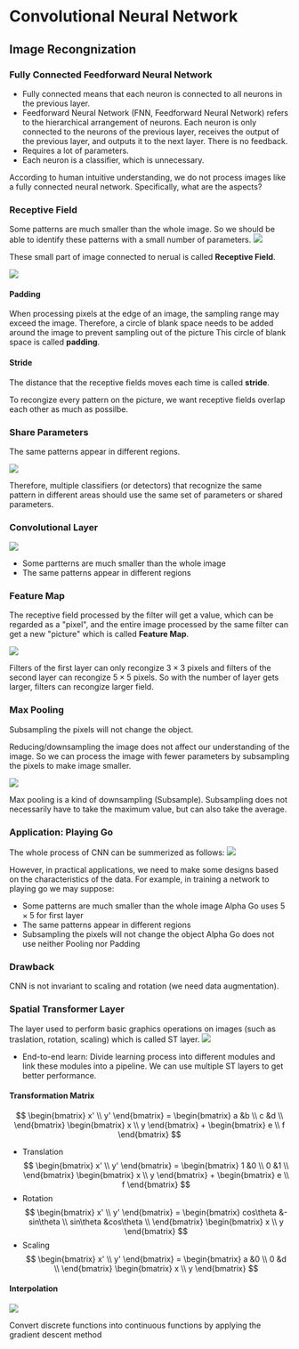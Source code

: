 # Convolutional Neural Network
## Image  Recongnization
### Fully Connected Feedforward Neural Network
 - Fully connected means that each neuron is connected to all neurons in the previous layer.
 - Feedforward Neural Network (FNN, Feedforward Neural Network) refers to the hierarchical arrangement of neurons. Each neuron is only connected to the neurons of the previous layer, receives the output of the previous layer, and outputs it to the next layer. There is no feedback.
 - Requires a lot of parameters. 
 - Each neuron is a classifier, which is unnecessary.

According to human intuitive understanding, we do not process images like a fully connected neural network. Specifically, what are the aspects?

### Receptive Field
Some patterns are much smaller than the whole image. So we should be able to identify these patterns with a small number of parameters. 
![](./figures/small.png)

These small part of image connected to nerual is called **Receptive Field**.

![](./figures/fields.png)
#### Padding
When processing pixels at the edge of an image, the sampling range may exceed the image. Therefore, a circle of blank space needs to be added around the image to prevent sampling out of the picture This circle of blank space is called **padding**. 

#### Stride
The distance that the receptive fields moves each time is called **stride**. 

To recongize every pattern on the picture, we want receptive fields overlap each other as much as possilbe. 

### Share Parameters
The same patterns appear in different regions.

![](./figures/shared.png)

Therefore, multiple classifiers (or detectors) that recognize the same pattern in different areas should use the same set of parameters or shared parameters.

### Convolutional Layer
![](./figures/conventional.png)
 - Some partterns are much smaller than the whole image
 - The same patterns appear in different regions

### Feature Map
The receptive field processed by the filter will get a value, which can be regarded as a "pixel", and the entire image processed by the same filter can get a new "picture" which is called **Feature Map**. 

![](./figures/layer.png)

Filters of the first layer can only recongize $3\times 3$ pixels and filters of the second layer can recongize $5\times 5$ pixels. So with the number of layer gets larger, filters can recongize larger field. 

### Max Pooling
Subsampling the pixels will not change the object. 

Reducing/downsampling the image does not affect our understanding of the image. So we can process the image with fewer parameters by subsampling the pixels to make image smaller. 

![](./figures/pooling.png)

Max pooling is a kind of downsampling (Subsample). Subsampling does not necessarily have to take the maximum value, but can also take the average. 

### Application: Playing Go
The whole process of CNN can be summerized as follows:
![](./figures/process.png)

However, in practical applications, we need to make some designs based on the characteristics of the data. For example, in training a network to playing go we may suppose:
 - Some patterns are much smaller than the whole image
  Alpha Go uses $5 \times 5$ for first layer
 - The same patterns appear in different regions
 - Subsampling the pixels will not change the object
  Alpha Go does not use neither Pooling nor Padding

### Drawback
CNN is not invariant to scaling and rotation (we need data augmentation). 

### Spatial Transformer Layer
The layer used to perform basic graphics operations on images (such as traslation, rotation, scaling) which is called ST layer. 
![](./figures/multi-layer.png)
 - End-to-end learn: Divide learning process into different modules and link these modules into a pipeline. We can use multiple ST layers to get better performance. 

#### Transformation Matrix
$$
\begin{bmatrix}
  x' \\ y'
\end{bmatrix} = 
\begin{bmatrix}
  a &b \\
  c &d \\
\end{bmatrix}
\begin{bmatrix}
  x \\ y
\end{bmatrix} + 
\begin{bmatrix}
  e \\ f
\end{bmatrix}
$$

 - Translation
  $$
  \begin{bmatrix}
    x' \\ y'
  \end{bmatrix} = 
  \begin{bmatrix}
    1 &0 \\
    0 &1 \\
  \end{bmatrix}
  \begin{bmatrix}
    x \\ y
  \end{bmatrix} + 
  \begin{bmatrix}
    e \\ f
  \end{bmatrix}
  $$
 - Rotation
  $$
  \begin{bmatrix}
    x' \\ y'
  \end{bmatrix} = 
  \begin{bmatrix}
    cos\theta &-sin\theta \\
    sin\theta &cos\theta \\
  \end{bmatrix}
  \begin{bmatrix}
    x \\ y
  \end{bmatrix}
  $$
 - Scaling
  $$
  \begin{bmatrix}
    x' \\ y'
  \end{bmatrix} = 
  \begin{bmatrix}
    a &0 \\
    0 &d \\
  \end{bmatrix}
  \begin{bmatrix}
    x \\ y
  \end{bmatrix}
  $$

#### Interpolation
![](./figures/interpolation.png)

Convert discrete functions into continuous functions by applying the gradient descent method